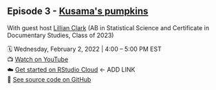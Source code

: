 ## Episode 3 - [Kusama's pumpkins](https://github.com/dukecct/coding-out-loud/tree/main/03-kusama)

With guest host [Lillian Clark](https://github.com/li11ianc) (AB in Statistical Science and Certificate in Documentary Studies, Class of 2023)

:spiral_calendar: Wednesday, February 2, 2022 | 4:00 – 5:00 PM EST  
:tv: [Watch on YouTube](https://www.youtube.com/watch?v=b0d4vrJqKwM)  
:cloud: [Get started on RStudio Cloud]()  <- ADD LINK  
:file_folder: [See source code on GitHub](https://github.com/dukecct/coding-out-loud/tree/main/03-kusama)  

